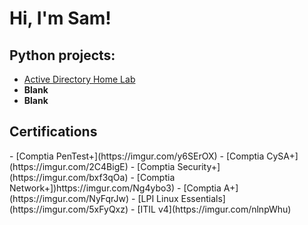 <h1>Hi, I'm Sam! <br/> <a href="https://www.linkedin.com/in/sameer-insanali/"></a> </h1>

<h2>Python projects: </h2>

- [Active Directory Home Lab](https://github.com/SInsanali/ActiveDirectoryLab)
- <b>Blank</b>
- <b>Blank</b>



<h2>Certifications</h2>
- [Comptia PenTest+](https://imgur.com/y6SErOX)
- [Comptia CySA+](https://imgur.com/2C4BigE)
- [Comptia Security+](https://imgur.com/bxf3qOa)
- [Comptia Network+])https://imgur.com/Ng4ybo3)
- [Comptia A+](https://imgur.com/NyFqrJw)
- [LPI Linux Essentials](https://imgur.com/5xFyQxz)
- [ITIL v4](https://imgur.com/nlnpWhu)


